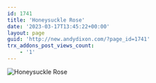 ```yaml
---
id: 1741
title: 'Honeysuckle Rose'
date: '2023-03-17T13:45:22+00:00'
layout: page
guid: 'http://new.andydixon.com/?page_id=1741'
trx_addons_post_views_count:
    - '1'
---
```


![Honeysuckle Rose](https://i0.wp.com/assets.g8x2.ldn.idrivee2-23.com/posters/Honeysuckle%20Rose%2001.jpg?w=1200&ssl=1 "Honeysuckle Rose")